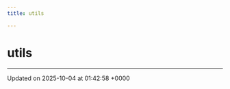```yaml
---
title: utils

---
```


# utils








-------------------------------

Updated on 2025-10-04 at 01:42:58 +0000